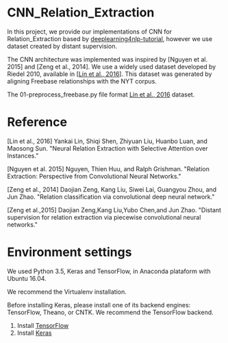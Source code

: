# CNN_Relation_Extraction
In this project, we provide our implementations of CNN for Relation_Extraction based by [deeplearning4nlp-tutorial](https://github.com/UKPLab/deeplearning4nlp-tutorial/tree/master/2017-07_Seminar/Session%203%20-%20Relation%20CNN/code), however we use dataset created by distant supervision.

The CNN architecture was implemented was inspired by [Nguyen et al. 2015] and [Zeng et al., 2014].
We use a widely used dataset developed by Riedel 2010, available in [[Lin et al., 2016](https://github.com/thunlp/NRE)]. This dataset was generated by aligning Freebase relationships with the NYT corpus.

The 01-preprocess_freebase.py file format [Lin et al., 2016](https://github.com/thunlp/NRE) dataset.

# Reference
[Lin et al., 2016] Yankai Lin, Shiqi Shen, Zhiyuan Liu, Huanbo Luan, and Maosong Sun. "Neural Relation Extraction with Selective Attention over Instances."

[Nguyen et al. 2015] Nguyen, Thien Huu, and Ralph Grishman. "Relation Extraction: Perspective from Convolutional Neural Networks."

[Zeng et al., 2014] Daojian Zeng, Kang Liu, Siwei Lai, Guangyou Zhou, and Jun Zhao. "Relation classification via convolutional deep neural network."

[Zeng et al.,2015] Daojian Zeng,Kang Liu,Yubo Chen,and Jun Zhao. "Distant supervision for relation extraction via piecewise convolutional neural networks."

# Environment settings
We used Python 3.5, Keras and TensorFlow, in Anaconda plataform with Ubuntu 16.04.

We recommend the Virtualenv installation.

Before installing Keras, please install one of its backend engines: TensorFlow, Theano, or CNTK. We recommend the TensorFlow backend.

01. Install [TensorFlow](https://www.tensorflow.org/install/)
02. Install [Keras](https://keras.io/#installation)
